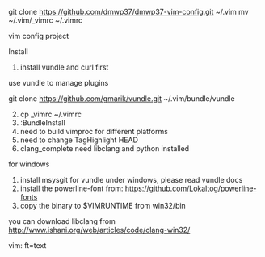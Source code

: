 git clone https://github.com/dmwp37/dmwp37-vim-config.git ~/.vim
mv ~/.vim/_vimrc ~/.vimrc

vim config project

Install

1. install vundle and curl first

use vundle to manage plugins

git clone https://github.com/gmarik/vundle.git ~/.vim/bundle/vundle

2. cp _vimrc ~/.vimrc
3. :BundleInstall
4. need to build vimproc for different platforms
5. need to change TagHighlight HEAD
6. clang_complete need libclang and python installed

for windows
1. install msysgit for vundle under windows, please read vundle docs
2. install the powerline-font from:
   https://github.com/Lokaltog/powerline-fonts
3. copy the binary to $VIMRUNTIME from win32/bin

you can download libclang from
http://www.ishani.org/web/articles/code/clang-win32/

vim: ft=text
